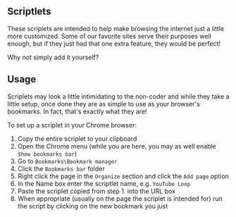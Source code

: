## Scriptlets
These scriplets are intended to help make browsing the internet just a little more customized.  Some of our favorite sites serve their purposes well enough, but if they just had that one extra feature, they would be perfect!

Why not simply add it yourself?

## Usage
Scriplets may look a little intimidating to the non-coder and while they take a little setup, once done they are as simple to use as your browser's bookmarks.  In fact, that's exactly what they are!

To set up a scriplet in your Chrome browser:

1. Copy the entire scriplet to your clipboard
2. Open the Chrome menu (while you are here, you may as well enable `Show bookmarks bar`)
3. Go to `Bookmarks\Bookmark manager`
4. Click the `Bookmarks bar` folder
5. Right click the page in the `Organize` section and click the `Add page` option
6. In the Name box enter the scriptlet name, e.g. `YouTube Loop`
7. Paste the scriplet copied from step 1. into the URL box
8. When appropriate (usually on the page the scriplet is intended for) run the script by clicking on the new bookmark you just 
